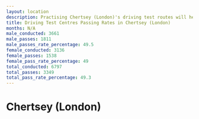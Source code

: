 ```yaml
---
layout: location
description: Practising Chertsey (London)'s driving test routes will help you become more confident in your gear-changing abilities.
title: Driving Test Centres Passing Rates in Chertsey (London)
months: N/A
male_conducted: 3661
male_passes: 1811
male_passes_rate_percentage: 49.5
female_conducted: 3136
female_passes: 1538
female_pass_rate_percentage: 49
total_conducted: 6797
total_passes: 3349
total_pass_rate_percentage: 49.3
---
```


# Chertsey (London)
